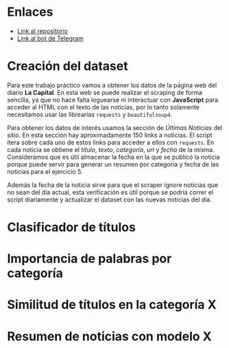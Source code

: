 # Enlaces

- [Link al repositorio](https://github.com/Isaiasgaray/nlp)
- [Link al bot de Telegram](https://t.me/tuia_nlp_bot)

# Creación del dataset
Para este trabajo práctico vamos a obtener los datos de la página web del diario **La Capital**. En esta web se puede realizar el scraping de forma sencilla, ya que no hace falta loguearse ni interactuar con **JavaScript** para acceder al HTML con el texto de las noticias, por lo tanto solamente necesitamos usar las librearías `requests` y `beautifulsoup4`.

Para obtener los datos de interés usamos la sección de *Últimas Noticias* del sitio. En esta sección hay aproximadamente 150 links a noticias. El script itera sobre cada uno de estos links para acceder a ellos con `requests`. En cada noticia se obtiene el *título*, *texto*, *categoría*, *url* y *fecha* de la misma. Consideramos que es útil almacenar la fecha en la que se publicó la noticia porque puede servir para generar un resumen por categoría y fecha de las noticias para el ejercicio 5.

Además la fecha de la noticia sirve para que el scraper ignore noticias que no sean del día actual, esta verificación es útil porque se podría correr el script diariamente y actualizar el dataset con las nuevas noticias del día.

# Clasificador de títulos

# Importancia de palabras por categoría

# Similitud de títulos en la categoría X

# Resumen de noticias con modelo X
